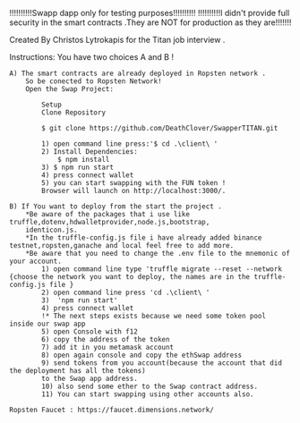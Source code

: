 
!!!!!!!!!!Swapp dapp only for testing purposes!!!!!!!!!!
!!!!!!!!!!I didn't provide full security in the smart contracts .They are NOT for production as they are!!!!!!!

Created By Christos Lytrokapis for the Titan job interview . 

Instructions:
    You have two choices A and B !

    A) The smart contracts are already deployed in Ropsten network .
        So be conected to Ropsten Network!
        Open the Swap Project:  

            Setup
            Clone Repository

            $ git clone https://github.com/DeathClover/SwapperTITAN.git
    
            1) open command line press:'$ cd .\client\ ' 
            2) Install Dependencies:
                $ npm install
            3) $ npm run start
            4) press connect wallet 
            5) you can start swapping with the FUN token !
            Browser will launch on http://localhost:3000/.
    
    B) If You want to deploy from the start the project .
        *Be aware of the packages that i use like truffle,dotenv,hdwalletprovider,node.js,bootstrap,
        identicon.js.
        *In the truffle-config.js file i have already added binance testnet,ropsten,ganache and local feel free to add more.
        *Be aware that you need to change the .env file to the mnemonic of your account.
            1) open command line type 'truffle migrate --reset --network {choose the network you want to deploy, the names are in the truffle-config.js file } 
            2) open command line press 'cd .\client\ '
            3)  'npm run start'
            4) press connect wallet
            !* The next steps exists because we need some token pool inside our swap app
            5) open Console with f12 
            6) copy the address of the token
            7) add it in you metamask account
            8) open again console and copy the ethSwap address
            9) send tokens from you account(because the account that did the deployment has all the tokens) 
            to the Swap app address.
            10) also send some ether to the Swap contract address.
            11) You can start swapping using other accounts also.
        
    Ropsten Faucet : https://faucet.dimensions.network/

